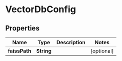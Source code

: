 # VectorDbConfig

## Properties

| Name          | Type       | Description | Notes      |
| ------------- | ---------- | ----------- | ---------- |
| **faissPath** | **String** |             | [optional] |
